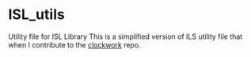 # ISL_utils
Utility file for ISL Library
This is a simplified version of ILS utility file that when I contribute to the [clockwork](https://github.com/dillonhuff/clockwork) repo. 

